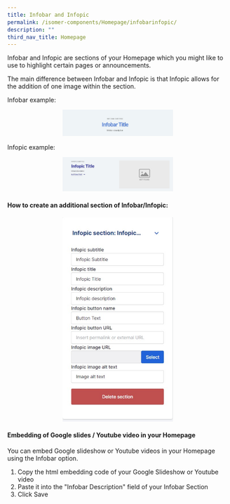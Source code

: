 ```yaml
---
title: Infobar and Infopic
permalink: /isomer-components/Homepage/infobarinfopic/
description: ""
third_nav_title: Homepage
---
```

Infobar and Infopic are sections of your Homepage which you might like to use to highlight certain pages or announcements.

The main difference between Infobar and Infopic is that Infopic allows for the addition of one image within the section.

Infobar example:
<center><img src="/images/infobarexample.jpeg" style="width:50%"></center>

Infopic example:
<center><img src="/images/infopiclook.jpg" style="width:50%"></center>

#### How to create an additional section of Infobar/Infopic:

<center><img src="/images/infopic.jpg" style="width:50%"></center>

#### Embedding of Google slides / Youtube video in your Homepage

You can embed Google slideshow or Youtube videos in your Homepage using the Infobar option.

1. Copy the html embedding code of your Google Slideshow or Youtube video
2. Paste it into the "Infobar Description" field of your Infobar Section
3. Click Save